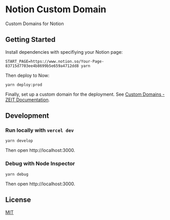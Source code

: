 # Notion Custom Domain

Custom Domains for Notion

## Getting Started

Install dependencies with specifiying your Notion page:

```
START_PAGE=https://www.notion.so/Your-Page-83715d7703ee4b8699b5e659a4712dd8 yarn
```

Then deploy to Now:

```
yarn deploy:prod
```

Finally, set up a custom domain for the deployment. See [Custom Domains - ZEIT Documentation](https://zeit.co/docs/v2/custom-domains).

## Development

### Run locally with `vercel dev`

```
yarn develop
```

Then open http://localhost:3000.

### Debug with Node Inspector

```
yarn debug
```

Then open http://localhost:3000.

## License

[MIT](LICENSE)
